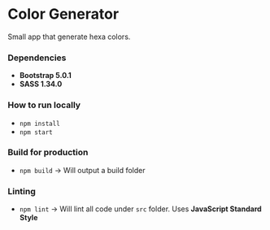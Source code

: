 # Color Generator
 
Small app that generate hexa colors.

### Dependencies
- **Bootstrap 5.0.1**
- **SASS 1.34.0**

### How to run locally
- `npm install`
- `npm start`

### Build for production
- `npm build` -> Will output a build folder

### Linting
- `npm lint` -> Will lint all code under `src` folder. Uses **JavaScript Standard Style**